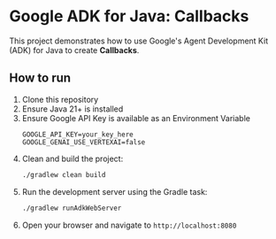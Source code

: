# Google ADK for Java: Callbacks

This project demonstrates how to use Google's Agent Development Kit (ADK) for Java to create **Callbacks**.

## How to run

1. Clone this repository
2. Ensure Java 21+ is installed
3. Ensure Google API Key is available as an Environment Variable
   ```properties
   GOOGLE_API_KEY=your_key_here
   GOOGLE_GENAI_USE_VERTEXAI=false
   ```
4. Clean and build the project:
   ```bash
   ./gradlew clean build
   ```
5. Run the development server using the Gradle task:
   ```bash
   ./gradlew runAdkWebServer
   ```
6. Open your browser and navigate to `http://localhost:8080`
